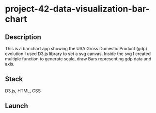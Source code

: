 # project-42-data-visualization-bar-chart

## Description

This is a bar chart app showing the USA Gross Domestic Product (gdp) evolution.I used D3.js library to set a svg canvas. Inside the svg I created multiple function to generate scale, draw Bars representing gdp data and axis.

## Stack

D3.js, HTML, CSS

## Launch
